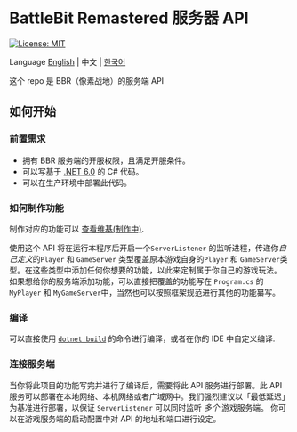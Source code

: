 
# BattleBit Remastered 服务器 API

[![License: MIT](https://img.shields.io/badge/License-MIT-yellow.svg)](https://opensource.org/licenses/MIT)

Language [English](/README.md) | 中文 | [한국어](/README-koKR.md)
 
这个 repo 是 BBR（像素战地）的服务端 API

## 如何开始

### 前置需求

- 拥有 BBR 服务端的开服权限，且满足开服条件。
- 可以写基于 [.NET 6.0](https://dotnet.microsoft.com/en-us/download/dotnet/6.0) 的 C# 代码。
- 可以在生产环境中部署此代码。

### 如何制作功能

制作对应的功能可以 [查看维基(制作中)](https://github.com/MrOkiDoki/BattleBit-Community-Server-API/wiki).

使用这个 API 将在运行本程序后开启一个`ServerListener` 的监听进程，传递你*自己定义*的`Player` 和 `GameServer` 类型覆盖原本游戏自身的`Player` 和 `GameServer`类型。在这些类型中添加任何你想要的功能，以此来定制属于你自己的游戏玩法。
如果想给你的服务端添加功能，可以直接把覆盖的功能写在 `Program.cs` 的 `MyPlayer` 和 `MyGameServer`中，当然也可以按照框架规范进行其他的功能纂写。


### 编译

可以直接使用 [`dotnet build`](https://learn.microsoft.com/en-us/dotnet/core/tools/dotnet-build) 的命令进行编译，或者在你的 IDE 中自定义编译.

### 连接服务端

当你将此项目的功能写完并进行了编译后，需要将此 API 服务进行部署。此 API 服务可以部署在本地网络、本机网络或者广域网中。我们强烈建议以「最低延迟」为基准进行部署，以保证 `ServerListener` 可以同时监听 *多个* 游戏服务端。
你可以在游戏服务端的启动配置中对 API 的地址和端口进行设定。
